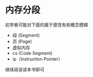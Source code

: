 # 内存分段



初学者可能对下面的属于感觉有些概念模糊  

- 段 (Segment)
- 页 (Page)
- 虚拟内存 
- cs (Code Segment)
- ip（Instruction Pointer）

继续阅读该本书即可
